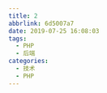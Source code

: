 ```yaml
---
title: 2
abbrlink: 6d5007a7
date: 2019-07-25 16:08:03
tags:
  - PHP
  - 后端
categories:
  - 技术
  - PHP
---
```

